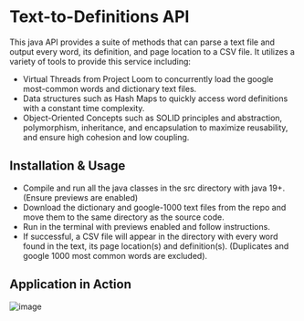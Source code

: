 # Text-to-Definitions API

This java API provides a suite of methods that can parse a text file and output every word, its definition, and page location to a CSV file. It utilizes a variety of tools to provide this service including:
- Virtual Threads from Project Loom to concurrently load the google most-common words and dictionary text files. 
- Data structures such as Hash Maps to quickly access word definitions with a constant time complexity.
- Object-Oriented Concepts such as SOLID principles and abstraction, polymorphism, inheritance, and encapsulation to maximize reusability, and ensure high cohesion and low coupling. 

## Installation & Usage

- Compile and run all the java classes in the src directory with java 19+. (Ensure previews are enabled)
- Download the dictionary and google-1000 text files from the repo and move them to the same directory as the source code.
- Run in the terminal with previews enabled and follow instructions. 
- If successful, a CSV file will appear in the directory with every word found in the text, its page location(s) and definition(s). (Duplicates and google 1000 most common words are excluded).

## Application in Action

![image](https://user-images.githubusercontent.com/64744056/222973895-0f2e8cdd-c1b2-41f7-9547-67a11ff97ed4.png)


